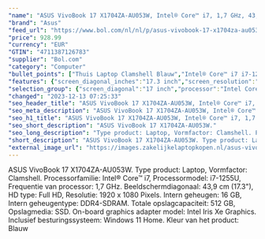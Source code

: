 ```yaml
---
"name": "ASUS VivoBook 17 X1704ZA-AU053W, Intel® Core™ i7, 1,7 GHz, 43,9 cm (17.3\"), 1920 x 1080 Pixels, 16 GB, 512 GB"
"brand": "Asus"
"feed_url": "https://www.bol.com/nl/nl/p/asus-vivobook-17-x1704za-au053w-intel-core-i7-1-7-ghz-43-9-cm-1920-x-1080-pixels-16-gb-512-gb/9300000150729308"
"price": 928.99
"currency": "EUR"
"GTIN": "4711387126783"
"supplier": "Bol.com"
"category": "Computer"
"bullet_points": ["Thuis Laptop Clamshell Blauw","Intel® Core™ i7 i7-1255U 1,7 GHz","43,9 cm (17.3\") Full HD 1920 x 1080 Pixels IPS LED backlight 16:9","16 GB DDR4-SDRAM 2 x 8 GB","512 GB SSD","Intel Iris Xe Graphics","Wi-Fi 6E (802.11ax) Bluetooth 5.0","Lithium-Ion (Li-Ion) 50 Wh 45 W","Windows 11 Home 64-bit"]
"features": {"screen_diagonal_inches":"17.3 inch","screen_resolution":"1920 x 1080 Pixels","processor_family":"Intel® Core™ i7","memory_size":"16 GB","memory_type":"DDR4-SDRAM","total_storage_space":"512 GB","operating_system":"Windows 11 Home","battery_capacity":"50 Wh","width":"399,3 mm","depth":"254,3 mm","height":"19,9 mm","weight":"2,1 kg","graphics_card":"Intel Iris Xe Graphics"}
"selection_group": {"screen_diagonal":"17 inch","processor":"Intel Core i7","changed_price_past_3_days":false,"product_family":"VivoBook"}
"changed": "2023-12-13 07:25:33"
"seo_header_title": "ASUS VivoBook 17 X1704ZA-AU053W, Intel® Core™ i7, 1,7 GHz, 43,9 cm (17.3\"), 1920 x 1080 Pixels, 16 GB, 512 GB"
"seo_meta_description": "ASUS VivoBook 17 X1704ZA-AU053W, Intel® Core™ i7, 1,7 GHz, 43,9 cm (17.3\"), 1920 x 1080 Pixels, 16 GB, 512 GB"
"seo_h1_title": "ASUS VivoBook 17 X1704ZA-AU053W, Intel® Core™ i7, 1,7 GHz, 43,9 cm (17.3\"), 1920 x 1080 Pixels, 16 GB, 512 GB"
"seo_short_description": "ASUS VivoBook 17 X1704ZA-AU053W."
"seo_long_description": "Type product: Laptop, Vormfactor: Clamshell. Processorfamilie: Intel® Core™ i7, Processormodel: i7-1255U, Frequentie van processor: 1,7 GHz. Beeldschermdiagonaal: 43,9 cm (17. 3\"), HD type: Full HD, Resolutie: 1920 x 1080 Pixels. Intern geheugen: 16 GB, Intern geheugentype: DDR4-SDRAM. Totale opslagcapaciteit: 512 GB, Opslagmedia: SSD. On-board graphics adapter model: Intel Iris Xe Graphics. Inclusief besturingssysteem: Windows 11 Home. Kleur van het product: Blauw"
"short_description": "ASUS VivoBook 17 X1704ZA-AU053W. Type product: Laptop, Vormfactor: Clamshell. Processorfamilie: Intel® Core™ i7, Processormodel: i7-1255U, Frequentie van processor: 1,7 GHz. Beeldschermdiagonaal: 43,9 cm (17.3\"), HD type: Full HD, Resolutie: 1920 x 1080 Pixels. Intern geheugen: 16 GB, Intern geheugentype: DDR4-SDRAM. Totale opslagcapaciteit: 512 GB, Opslagmedia: SSD. On-board graphics adapter model: Intel Iris Xe Graphics. Inclusief besturingssysteem: Windows 11 Home. Kleur van het product: Blauw"
"external_image_url": "https://images.zakelijkelaptopkopen.nl/asus-vivobook-17-x1704za-au053w-intel-core-i7-1-7-ghz-43-9-cm-1920-x-1080-pixels-16-gb-512-gb.webp"
---
```


ASUS VivoBook 17 X1704ZA-AU053W. Type product: Laptop, Vormfactor: Clamshell. Processorfamilie: Intel® Core™ i7, Processormodel: i7-1255U, Frequentie van processor: 1,7 GHz. Beeldschermdiagonaal: 43,9 cm (17.3"), HD type: Full HD, Resolutie: 1920 x 1080 Pixels. Intern geheugen: 16 GB, Intern geheugentype: DDR4-SDRAM. Totale opslagcapaciteit: 512 GB, Opslagmedia: SSD. On-board graphics adapter model: Intel Iris Xe Graphics. Inclusief besturingssysteem: Windows 11 Home. Kleur van het product: Blauw